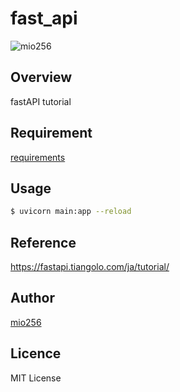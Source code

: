 # fast_api

![mio256](https://avatars.githubusercontent.com/u/71450182)

## Overview

fastAPI tutorial

## Requirement

[requirements](./requirements.txt)

## Usage

```sh
$ uvicorn main:app --reload
```

## Reference

https://fastapi.tiangolo.com/ja/tutorial/

## Author

[mio256](https://github.com/mio256)

## Licence

MIT License